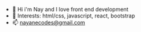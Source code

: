 - 👋 Hi i'm Nay and I love front end development
- 👀 Interests: html/css, javascript, react, bootstrap
- 📫 nayanecodes@gmail.com

<!---
nayanecodes/nayanecodes is a ✨ special ✨ repository because its `README.md` (this file) appears on your GitHub profile.
You can click the Preview link to take a look at your changes.
--->
